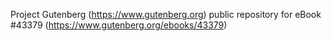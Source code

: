 Project Gutenberg (https://www.gutenberg.org) public repository for eBook #43379 (https://www.gutenberg.org/ebooks/43379)
